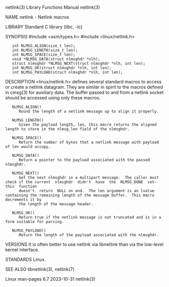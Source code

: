 netlink(3)							   Library Functions Manual							    netlink(3)

NAME
       netlink - Netlink macros

LIBRARY
       Standard C library (libc, -lc)

SYNOPSIS
       #include <asm/types.h>
       #include <linux/netlink.h>

       int NLMSG_ALIGN(size_t len);
       int NLMSG_LENGTH(size_t len);
       int NLMSG_SPACE(size_t len);
       void *NLMSG_DATA(struct nlmsghdr *nlh);
       struct nlmsghdr *NLMSG_NEXT(struct nlmsghdr *nlh, int len);
       int NLMSG_OK(struct nlmsghdr *nlh, int len);
       int NLMSG_PAYLOAD(struct nlmsghdr *nlh, int len);

DESCRIPTION
       <linux/netlink.h>  defines several standard macros to access or create a netlink datagram.  They are similar in spirit to the macros defined in cmsg(3)
       for auxiliary data.  The buffer passed to and from a netlink socket should be accessed using only these macros.

       NLMSG_ALIGN()
	      Round the length of a netlink message up to align it properly.

       NLMSG_LENGTH()
	      Given the payload length, len, this macro returns the aligned length to store in the nlmsg_len field of the nlmsghdr.

       NLMSG_SPACE()
	      Return the number of bytes that a netlink message with payload of len would occupy.

       NLMSG_DATA()
	      Return a pointer to the payload associated with the passed nlmsghdr.

       NLMSG_NEXT()
	      Get the next nlmsghdr in a multipart message.  The caller must check if the current  nlmsghdr  didn't  have  the	NLMSG_DONE  set—this  function
	      doesn't  return  NULL on end.  The len argument is an lvalue containing the remaining length of the message buffer.  This macro decrements it by
	      the length of the message header.

       NLMSG_OK()
	      Return true if the netlink message is not truncated and is in a form suitable for parsing.

       NLMSG_PAYLOAD()
	      Return the length of the payload associated with the nlmsghdr.

VERSIONS
       It is often better to use netlink via libnetlink than via the low-level kernel interface.

STANDARDS
       Linux.

SEE ALSO
       libnetlink(3), netlink(7)

Linux man-pages 6.7							  2023-10-31								    netlink(3)
